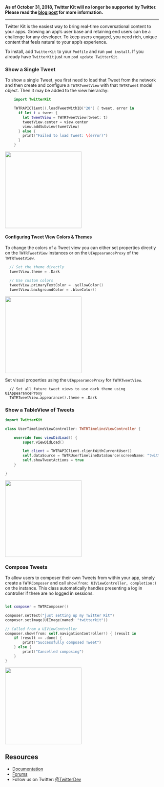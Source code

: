 **As of October 31, 2018, Twitter Kit will no longer be supported by Twitter. Please read the [blog post](https://blog.twitter.com/developer/en_us/topics/tools/2018/discontinuing-support-for-twitter-kit-sdk.html) for more information.**

---

Twitter Kit is the easiest way to bring real-time conversational content to your apps. Growing an app’s user base and retaining end users can be a challenge for any developer. To keep users engaged, you need rich, unique content that feels natural to your app’s experience.

To install, add `TwitterKit` to your `Podfile` and run `pod install`. If you already have `TwitterKit` just run `pod update TwitterKit`.

### Show a Single Tweet

To show a single Tweet, you first need to load that Tweet from the network and then create and configure a `TWTRTweetView` with that `TWTRTweet` model object. Then it may be added to the view hierarchy:

```swift
    import TwitterKit

    TWTRAPIClient().loadTweetWithID("20") { tweet, error in
      if let t = tweet {
        let tweetView = TWTRTweetView(tweet: t)
        tweetView.center = view.center
        view.addSubview(tweetView)
      } else {
        print("Failed to load Tweet: \(error)")
      }
    }
```

<img src="https://dev.twitter.com/_images/search_timeline.png" width="250"/>


#### Configuring Tweet View Colors & Themes
To change the colors of a Tweet view you can either set properties directly on the `TWTRTweetView` instances or on the `UIAppearanceProxy` of the `TWTRTweetView`.

```swift
  // Set the theme directly
  tweetView.theme = .Dark

  // Use custom colors
  tweetView.primaryTextColor = .yellowColor()
  tweetView.backgroundColor = .blueColor()
```

<img src="https://dev.twitter.com/_images/show_tweet_themed.png" width="250"/>



Set visual properties using the `UIAppearanceProxy` for `TWTRTweetView`.

```
  // Set all future tweet views to use dark theme using UIAppearanceProxy
  TWTRTweetView.appearance().theme = .Dark
```

### Show a TableView of Tweets

```swift
import TwitterKit

class UserTimelineViewController: TWTRTimelineViewController {

    override func viewDidLoad() {
        super.viewDidLoad()

        let client = TWTRAPIClient.clientWithCurrentUser()
        self.dataSource = TWTRUserTimelineDataSource(screenName: "twitterdev", APIClient: client)
        self.showTweetActions = true
    }

}
```

<img src="https://dev.twitter.com/_images/user_timeline.png" width="250"/>


### Compose Tweets
To allow users to composer their own Tweets from within your app, simply create a `TWTRComposer` and call `show(from: UIViewController, completion:)` on the instance. This class automatically handles presenting a log in controller if there are no logged in sessions.


```swift

let composer = TWTRComposer()

composer.setText("just setting up my Twitter Kit")
composer.setImage(UIImage(named: "twitterkit"))

// Called from a UIViewController
composer.show(from: self.navigationController!) { (result in
    if (result == .done) {
        print("Successfully composed Tweet")
    } else {
        print("Cancelled composing")
    }
}
```

<img src="https://dev.twitter.com/_images/compose_tweet.png" width="250"/>



## Resources		

 * [Documentation](https://dev.twitter.com/twitterkit/ios/overview)		
 * [Forums](https://twittercommunity.com/c/publisher/twitter)		
 * Follow us on Twitter: [@TwitterDev](https://twitter.com/TwitterDev)		
